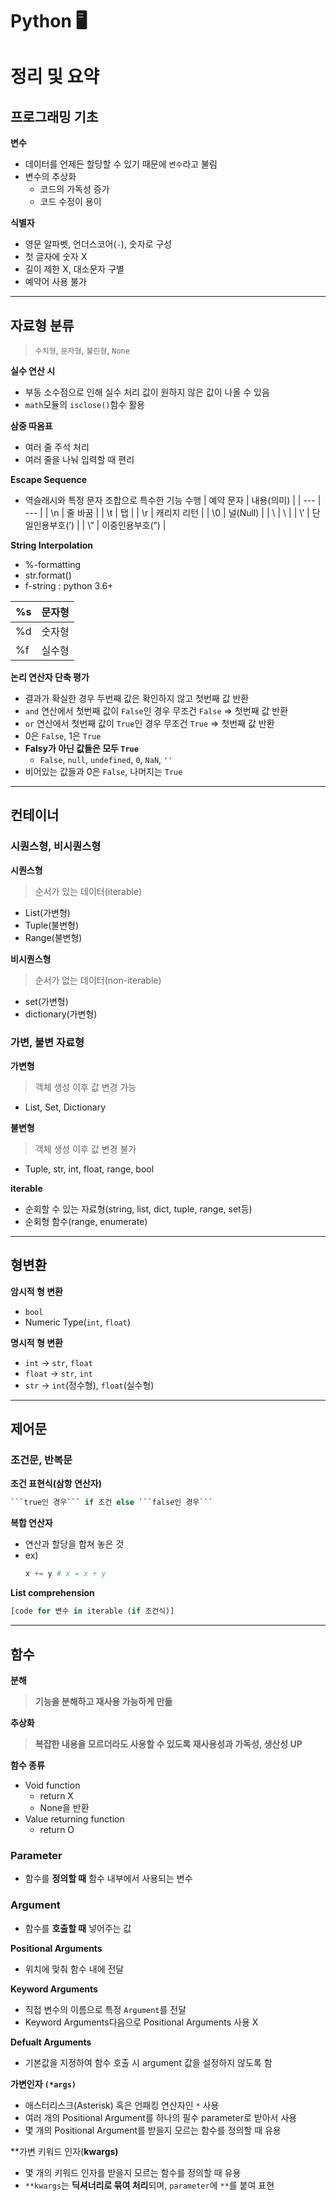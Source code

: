 # Python 🖥️

# 정리 및 요약

## 프로그래밍 기초
**변수** 
- 데이터를 언제든 할당할 수 있기 때문에 `변수`라고 불림
- 변수의 추상화
    - 코드의 가독성 증가
    - 코드 수정이 용이

**식별자**
- 영문 알파벳, 언더스코어(`-`), 숫자로 구성
- 첫 글자에 숫자 X
- 길이 제한 X, 대소문자 구별
- 예약어 사용 불가

---

## 자료형 분류
> `수치형`, `문자형`, `불린형`, `None`

**실수 연산 시**
- 부동 소수점으로 인해 실수 처리 값이 원하지 않은 값이 나올 수 있음
- `math`모듈의 `isclose()`함수 활용

**삼중 따옴표**
- 여러 줄 주석 처리
- 여러 줄을 나눠 입력할 때 편리

**Escape Sequence**
- 역슬래시와 특정 문자 조합으로 특수한 기능 수행
| 예약 문자 | 내용(의미) |
| --- | --- |
| \n  | 줄 바꿈 |
| \t  | 탭   |
| \r  | 캐리지 리턴 |
| \0  | 널(Null) |
| \\  | \   |
| \’  | 단일인용부호(’) |
| \”  | 이중인용부호(”) |

**String Interpolation**
- %-formatting
- str.format()
- f-string : python 3.6+

| %s  | 문자형 |
| --- | --- |
| %d  | 숫자형 |
| %f  | 실수형 |

**논리 연산자 단축 평가**
- 결과가 확실한 경우 두번째 값은 확인하지 않고 첫번째 값 반환
- `and` 연산에서 첫번째 값이 `False`인 경우 무조건 `False` ⇒ 첫번째 값 반환
- `or` 연산에서 첫번째 값이 `True`인 경우 무조건 `True` ⇒ 첫번째 값 반환
- 0은 `False`, 1은 `True`
- **Falsy가 아닌 값들은 모두 `True`**
    - `False`, `null`, `undefined`, `0`, ``NaN``, `''`
- 비어있는 값들과 0은 `False`, 나머지는 `True`

---

## 컨테이너
### 시퀀스형, 비시퀀스형

**시퀀스형**
> 순서가 있는 데이터(iterable)
- List(가변형)
- Tuple(불변형)
- Range(불변형)

**비시퀀스형**
> 순서가 없는 데이터(non-iterable)
- set(가변형)
- dictionary(가변형)

### 가변, 불변 자료형
**가변형**
> 객체 생성 이후 값 변경 가능
- List, Set, Dictionary

**불변형**
> 객체 생성 이후 값 변경 불가
- Tuple, str, int, float, range, bool

**iterable**
- 순회할 수 있는 자료형(string, list, dict, tuple, range, set등)
- 순회형 함수(range, enumerate)

---

## 형변환
**암시적 형 변환**
- `bool`
- Numeric Type(`int`, `float`)

**명시적 형 변환**
- `int` -> `str`, `float`
- `float` -> `str`, `int`
- `str` -> `int`(정수형), `float`(실수형)

---

## 제어문
### 조건문, 반복문

**조건 표현식(삼항 연산자)**
```python
```true인 경우``` if 조건 else ```false인 경우```
```

**복합 연산자**
- 연산과 할당을 합쳐 놓은 것
- ex)
    ```python
    x += y # x = x + y
    ```

**List comprehension**
```python
[code for 변수 in iterable (if 조건식)]
```

---

## 함수
**분해**
> **기능을 분해하고 재사용 가능하게 만듦**

**추상화**
> **복잡한 내용을 모르더라도 사용할 수 있도록 재사용성과 가독성, 생산성 UP**

**함수 종류**
- Void function
    - return X
    - None을 반환
- Value returning function
    - return O

### Parameter
- 함수를 **정의할 때** 함수 내부에서 사용되는 변수

### Argument
- 함수를 **호출할 때** 넣어주는 값

**Positional Arguments**
- 위치에 맞춰 함수 내에 전달

**Keyword Arguments**
- 직접 변수의 이름으로 특정 `Argument`를 전달
- Keyword Arguments다음으로 Positional Arguments 사용 X

**Defualt Arguments**
- 기본값을 지정하여 함수 호출 시 argument 값을 설정하지 않도록 함

**가변인자 `(*args)`**
- 애스터리스크(Asterisk) 혹은 언패킹 연산자인 `*` 사용
- 여러 개의 Positional Argument를 하나의 필수 parameter로 받아서 사용
- 몇 개의 Positional Argument를 받을지 모르는 함수를 정의할 때 유용

**가변 키워드 인자(**kwargs)**
- 몇 개의 키워드 인자를 받을지 모르는 함수를 정의할 때 유용
- `**kwargs`는 **딕셔너리로 묶여 처리**되며, `parameter`에 `**`를 붙여 표현
